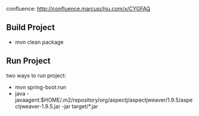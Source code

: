 confluence: http://confluence.marcuschiu.com/x/CYGFAQ

## Build Project
- mvn clean package
  
## Run Project
two ways to run project:
- mvn spring-boot:run
- java -javaagent:$HOME/.m2/repository/org/aspectj/aspectjweaver/1.9.5/aspectjweaver-1.9.5.jar -jar target/*.jar